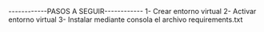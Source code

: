 ------------PASOS A SEGUIR------------
1- Crear entorno virtual
2- Activar entorno virtual
3- Instalar mediante consola el archivo requirements.txt
